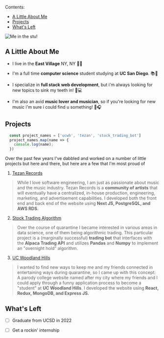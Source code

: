 Contents:
* [A Little About Me](https://github.com/JoshDreben/CSE110-LAB1/blob/main/index.md#a-little-about-me)
* [Projects](https://github.com/JoshDreben/CSE110-LAB1/blob/main/index.md#Projects)
* [What's Left](https://github.com/JoshDreben/CSE110-LAB1/blob/main/index.md#whats-left)

![Me in the stu!](other_imgs/me.JPG)

## A Little About Me

- I live in the **East Village** NY, NY 🗽🏢

- I'm a full time **computer science** student studying at **UC San Diego**. 📚🏫

- I specialize in **full stack web development**, but i'm always looking for new topics to sink my teeth in! 💾💻

- I'm also an avid **music lover and musician**, so if you're looking for new music i'm sure i could find u something!  🎸🎧

## Projects

```js
  const project_names = ['ucwh', 'tezan', 'stock_trading_bot']
  project_names.map(name => {
    console.log(name);
  })
```

Over the past few years I've dabbled and worked on a number of little projects but here and there, but here are a few that I'm most proud of

1. [Tezan Records](https://tezanrecords.com)

> While I love software engineering, I am just as passionate about music and the music industry. Tezan Records is a **community of artists** that will eventually have a centralized, in-house production, engineering, marketing, and advertisement capabilities. I developed both the front end and back end of the website using **Next JS, PostgreSQL, and AWS RDS**.

2. [Stock Trading Algorithm](https://github.com/JoshDreben/overnight_algo)

> Over the course of quarantine I became interested in various areas in data science, one of them being algorithmic trading. This particular project is a (marginally successful) **trading bot** that interfaces with the **Alpaca Trading API** and utilizes **Pandas** and **Numpy** to implement an "overnight hold" algorithm.

3. [UC Woodland Hills](https://ucwh.wtf)

> I wanted to find new ways to keep me and my friends connected in entertaining ways during quarantine, so I came up with this concept: A parody college website named after my city where my friends and I could apply through a funny application process to become a "student" at **UC Woodland Hills**. I developed the website using **React, Redux, MongoDB, and Express JS.**

## What's Left

- [ ] Graduate from UCSD in 2022

- [ ] Get a rockin' internship
